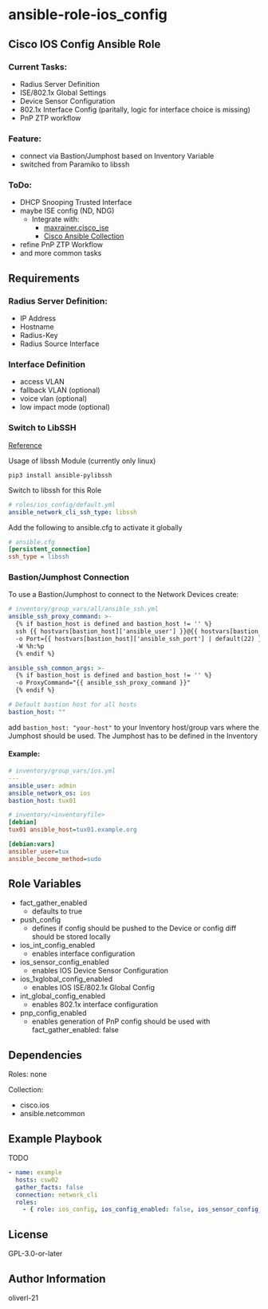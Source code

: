 ansible-role-ios_config
=========

## Cisco IOS Config Ansible Role

### Current Tasks:
 - Radius Server Definition
 - ISE/802.1x Global Settings
 - Device Sensor Configuration
 - 802.1x Interface Config (paritally, logic for interface choice is missing)
 - PnP ZTP workflow

### Feature:
 - connect via Bastion/Jumphost based on Inventory Variable
 - switched from Paramiko to libssh
  
### ToDo:
- DHCP Snooping Trusted Interface
- maybe ISE config (ND, NDG)
  - Integrate with: 
    - [maxrainer.cisco_ise](https://galaxy.ansible.com/maxrainer/cisco_ise)
    - [Cisco Ansible Collection](https://github.com/CiscoISE/ansible-ise)
- refine PnP ZTP Workflow
- and more common tasks
 
Requirements
------------

### Radius Server Definition:
- IP Address
- Hostname
- Radius-Key
- Radius Source Interface 
 
 ### Interface Definition
 - access VLAN
 - fallback VLAN (optional)
 - voice vlan (optional)
 - low impact mode (optional)

### Switch to LibSSH 
[Reference](https://www.ansible.com/blog/new-libssh-connection-plugin-for-ansible-network)

Usage of libssh Module (currently only linux)
```shell
pip3 install ansible-pylibssh
```
Switch to libssh for this Role
```yml
# roles/ios_config/default.yml
ansible_network_cli_ssh_type: libssh
```

Add the following to ansible.cfg to activate it globally
```ini
# ansible.cfg
[persistent_connection]
ssh_type = libssh
```

### Bastion/Jumphost Connection
To use a Bastion/Jumphost to connect to the Network Devices create:
```yaml
# inventory/group_vars/all/ansible_ssh.yml
ansible_ssh_proxy_command: >-
  {% if bastion_host is defined and bastion_host != '' %}
  ssh {{ hostvars[bastion_host]['ansible_user'] }}@{{ hostvars[bastion_host]['ansible_host'] }}
  -o Port={{ hostvars[bastion_host]['ansible_ssh_port'] | default(22) }}
  -W %h:%p
  {% endif %}

ansible_ssh_common_args: >-
  {% if bastion_host is defined and bastion_host != '' %}
  -o ProxyCommand="{{ ansible_ssh_proxy_command }}"
  {% endif %}

# Default bastion host for all hosts
bastion_host: ""
```

add ``` bastion_host: "your-host" ``` to your Inventory host/group vars where the Jumphost should be used. The Jumphost has to be defined in the Inventory

#### Example:
```yaml
# inventory/group_vars/ios.yml
---
ansible_user: admin
ansible_network_os: ios
bastion_host: tux01
```
```ini
# inventory/<inventoryfile>
[debian]
tux01 ansible_host=tux01.example.org

[debian:vars]
ansibler_user=tux
ansible_become_method=sudo
```

Role Variables
--------------

- fact_gather_enabled
  - defaults to true
- push_config
  - defines if config should be pushed to the Device or config diff should be stored locally 
- ios_int_config_enabled
  - enables interface configuration
- ios_sensor_config_enabled
  - enables IOS Device Sensor Configuration
- ios_1xglobal_config_enabled
  - enables IOS ISE/802.1x Global Config
- int_global_config_enabled
  - enables 802.1x interface configuration
- pnp_config_enabled
  - enables generation of PnP config should be used with fact_gather_enabled: false

Dependencies
------------

Roles: none

Collection:
- cisco.ios
- ansible.netcommon

Example Playbook
----------------

TODO
```yaml
- name: example
  hosts: csw02
  gather_facts: false
  connection: network_cli
  roles:
    - { role: ios_config, ios_config_enabled: false, ios_sensor_config_enabled: true, ios_1xglobal_config_enabled: true }

```

License
-------

GPL-3.0-or-later

Author Information
------------------

oliverl-21
